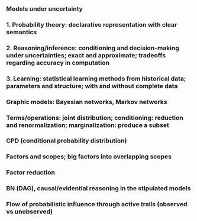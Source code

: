 ### Models under uncertainty
### 1. Probability theory: declarative representation  with clear semantics
### 2. Reasoning/inference: conditioning and decision-making under uncertainties; exact and approximate; tradeoffs regarding accuracy in computation
### 3. Learning: statistical learning methods from historical data; parameters and structure; with and without complete data
### Graphic models: Bayesian networks, Markov networks
### Terms/operations: joint distribution; conditioning: reduction and renormalization; marginalization: produce a subset
### CPD (conditional probability distribution)
### Factors and scopes; big factors into overlapping scopes
### Factor reduction
### BN (DAG), causal/evidential reasoning in the stipulated models
### Flow of probabilistic influence through active trails (observed vs unobserved)
